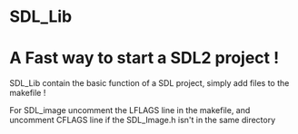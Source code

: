SDL_Lib
========
A Fast way to start a SDL2 project !
========
SDL_Lib contain the basic function of a SDL project, simply add files to the makefile !

For SDL_image uncomment the LFLAGS line in the makefile, and uncomment CFLAGS line if the SDL_Image.h isn't in the same directory
